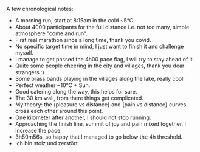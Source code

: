 A few chronological notes:
- A morning run, start at 8:15am in the cold ~5°C.
- About 4000 participants for the full distance i.e. not too many, simple atmosphere "come and run".
- First real marathon since a long time, thank you covid.
- No specific target time in mind, I just want to finish it and challenge myself.
- I manage to get passed the 4h00 pace flag, I will try to stay ahead of it.
- Quite some people cheering in the city and villages, thank you dear strangers :)
- Some brass bands playing in the villages along the lake, really cool!
- Perfect weather ~10°C + Sun.
- Good catering along the way, this helps for sure.
- The 30 km wall, from there things get complicated.
- My theory: the {pleasure vs distance} and {pain vs distance} curves cross each other around this point.
- One kilometer after another, I should not stop running.
- Approaching the finish line, summit of joy and pain mixed together, I increase the pace.
- 3h50m56s, so happy that I managed to go below the 4h threshold.
- Ich bin stolz und zerstört.